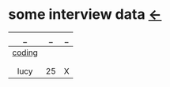 # some interview data  [←](../../index.md)

| _ | _ | _ |
|:---:|:---:|:---:|
| [coding](https://github.com/jwasham/coding-interview-university#prerequisite-knowledge) | []() | []() |
| []() | []() | []() |
| []() | []() | []() |
| lucy | 25 | X |
